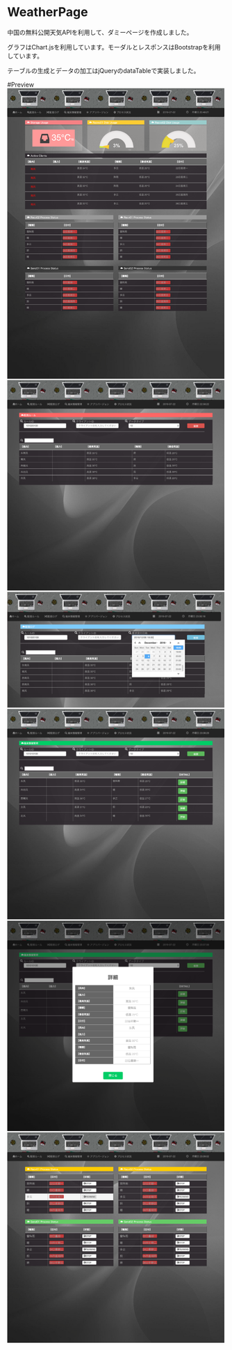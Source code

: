 # WeatherPage

中国の無料公開天気APIを利用して、ダミーページを作成しました。

グラフはChart.jsを利用しています。モーダルとレスポンスはBootstrapを利用しています。

テーブルの生成とデータの加工はjQueryのdataTableで実装しました。

#Preview
<img src="./img/1.png" style="width:500px">
<br>
<img src="./img/2.png" style="width:500px">
<br>
<img src="./img/3.png" style="width:500px">
<br>
<img src="./img/4.png" style="width:500px">
<br>
<img src="./img/5.png" style="width:500px">
<br>
<img src="./img/6.png" style="width:500px">


